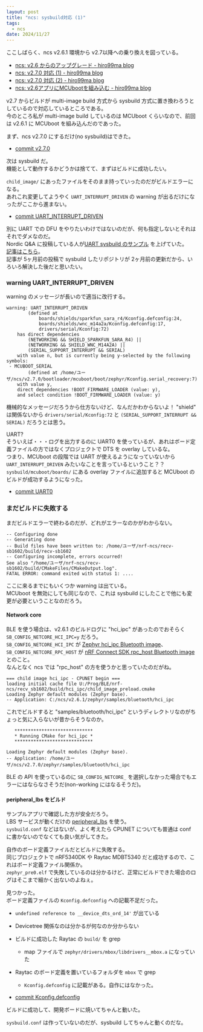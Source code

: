 ```yaml
---
layout: post
title: "ncs: sysbuild対応 (1)"
tags:
  - ncs
date: 2024/11/27
---
```


ここしばらく、ncs v2.6.1 環境から v2.7以降への乗り換えを図っている。

* [ncs: v2.6 からのアップグレード - hiro99ma blog](https://blog.hirokuma.work/2024/11/20241120-ncs.html)
* [ncs: v2.7.0 対応 (1) - hiro99ma blog](https://blog.hirokuma.work/2024/11/20241121-ncs.html)
* [ncs: v2.7.0 対応 (2) - hiro99ma blog](https://blog.hirokuma.work/2024/11/20241122-ncs.html)
* [ncs: v2.6アプリにMCUbootを組み込む - hiro99ma blog](https://blog.hirokuma.work/2024/11/20241123-ncs.html)

v2.7 からビルドが multi-image build 方式から sysbuild 方式に置き換わろうとしているので対応しているところである。  
今のところ私が multi-image build しているのは MCUboot くらいなので、前回は v2.6.1 に MCUboot を組み込んだのであった。

まず、ncs v2.7.0 にするだけ(no sysbuild)はできた。

* [commit v2.7.0](https://github.com/hirokuma/ncs-recv-sb1602/commit/9cb68a2b6a067bd7da98e9e5019aca9797d33c0d)

次は sysbuild だ。  
機能として動作するかどうかは捨てて、まずはビルドに成功したい。

`child_image/` にあったファイルをそのまま持っていったのだがビルドエラーになる。  
あれこれ変更してようやく `UART_INTERRUPT_DRIVEN` の warning が出るだけになったがここから進まない。

* [commit UART_INTERRUPT_DRIVEN](https://github.com/hirokuma/ncs-recv-sb1602/commit/7992b125b4ba6be9b159193a2b27e52a41b10da1)

別に UART での DFU をやりたいわけではないのだが、何も指定しないとそれはそれでダメなのだ。  
Nordic Q&A に投稿している人が[UART sysbuild のサンプル](https://github.com/hellesvik-nordic/samples_for_nrf_connect_sdk/tree/e9457f657621815239167745dc47109291d3f57d/bootloader_samples/serial_recovery/mcuboot_serial_recovery_uart_sysbuild) を上げていた。  
[記事はこちら](https://devzone.nordicsemi.com/f/nordic-q-a/112202/how-to-enable-serial-recovery-dfu-on-the-nrf5340_audio-application-sysbuild/489882)。  
記事が 5ヶ月前の投稿で sysbuild したリポジトリが 2ヶ月前の更新だから、いろいろ解決した後だと思いたい。

### warning UART_INTERRUPT_DRIVEN

warning のメッセージが長いので適当に改行する。

```log
warning: UART_INTERRUPT_DRIVEN 
		(defined at 
			boards/shields/sparkfun_sara_r4/Kconfig.defconfig:24, 
			boards/shields/wnc_m14a2a/Kconfig.defconfig:17, 
			drivers/serial/Kconfig:72) 
	has direct dependencies 
		(NETWORKING && SHIELD_SPARKFUN_SARA_R4) || 
		(NETWORKING && SHIELD_WNC_M14A2A) || 
		(SERIAL_SUPPORT_INTERRUPT && SERIAL) 
	with value n, but is currently being y-selected by the following symbols:
 - MCUBOOT_SERIAL 
 		(defined at /home/ユーザ/ncs/v2.7.0/bootloader/mcuboot/boot/zephyr/Kconfig.serial_recovery:7), 
 	with value y, 
 	direct dependencies !BOOT_FIRMWARE_LOADER (value: y), 
 	and select condition !BOOT_FIRMWARE_LOADER (value: y)
```

機械的なメッセージだろうから仕方ないけど、なんだかわからないよ！
"shield" は関係ないから `drivers/serial/Kconfig:72` と `(SERIAL_SUPPORT_INTERRUPT && SERIAL)` だろうとは思う。  

UART?  
そういえば・・・ログを出力するのに UART0 を使っているが、あれはボード定義ファイルの方ではなくプロジェクトで DTS を overlay しているな。  
つまり、MCUboot の段階では UART が使えるようになっていないから `UART_INTERRUPT_DRIVEN` みたいなことを言っているということ？？  
`sysbuild/mcuboot/boards/` にある overlay ファイルに追加すると MCUboot のビルドが成功するようになった。

* [commit UART0](https://github.com/hirokuma/ncs-recv-sb1602/commit/f7273b8909b49fb9073ccf150bb3dedae48fd480)

### まだビルドに失敗する

まだビルドエラーで終わるのだが、どれがエラーなのかがわからない。

```log
-- Configuring done
-- Generating done
-- Build files have been written to: /home/ユーザ/nrf-ncs/recv-sb1602/build/recv-sb1602
-- Configuring incomplete, errors occurred!
See also "/home/ユーザ/nrf-ncs/recv-sb1602/build/CMakeFiles/CMakeOutput.log".
FATAL ERROR: command exited with status 1: ....
```

ここに来るまでにもいくつか warning は出ている。  
MCUboot を無効にしても同じなので、これは sysbuild にしたことで他にも変更が必要ということなのだろう。  

#### Network core

BLE を使う場合は、v2.6.1 のビルドログに "hci_ipc" があったのでおそらく `SB_CONFIG_NETCORE_HCI_IPC=y` だろう。  
`SB_CONFIG_NETCORE_HCI_IPC` が [Zephyr hci_ipc Bluetooth image](https://docs.nordicsemi.com/bundle/ncs-latest/page/zephyr/samples/bluetooth/hci_ipc/README.html)、`SB_CONFIG_NETCORE_RPC_HOST` が [nRF Connect SDK rpc_host Bluetooth image](https://docs.nordicsemi.com/bundle/ncs-latest/page/nrf/samples/bluetooth/rpc_host/README.html) とのこと。  
なんとなく ncs では "rpc_host" の方を使うかと思っていたのだがね。

```log
=== child image hci_ipc - CPUNET begin ===
loading initial cache file U:/Prog/BLE/nrf-ncs/recv_sb1602/build/hci_ipc/child_image_preload.cmake
Loading Zephyr default modules (Zephyr base).
-- Application: C:/ncs/v2.6.1/zephyr/samples/bluetooth/hci_ipc
```

これでビルドすると "samples/bluetooth/hci_ipc" というディレクトリなのがちょっと気に入らないが昔からそうなのか。

```log
   *****************************
   * Running CMake for hci_ipc *
   *****************************

Loading Zephyr default modules (Zephyr base).
-- Application: /home/ユーザ/ncs/v2.7.0/zephyr/samples/bluetooth/hci_ipc
```

BLE の API を使っているのに `SB_CONFIG_NETCORE_` を選択しなかった場合でもエラーにはならなさそうだ(non-working にはなるそうだ)。

#### peripheral_lbs をビルド

サンプルアプリで確認した方が安全だろう。  
LBS サービスが動くだけの [peripheral_lbs](https://github.com/nrfconnect/sdk-nrf/tree/v2.7.0/samples/bluetooth/peripheral_lbs) を使う。  
`sysbuild.conf` などはないが、よく考えたら CPUNET についても普通は conf に書かないのでなくても良い気がしてきた。

自作のボード定義ファイルだとビルドに失敗する。  
同じプロジェクトで nRF5340DK や Raytac MDBT5340 だと成功するので、これはボード定義ファイル関係か。  
`zephyr_pre0.elf` で失敗しているのは分かるけど、正常にビルドできた場合のログはそこまで細かく出ないのよねぇ。

見つかった。  
ボード定義ファイルの `Kconfig.defconfig` への記載不足だった。

* `undefined reference to __device_dts_ord_14'` が出ている
* Devicetree 関係なのは分かるが何なのか分からない
* ビルドに成功した Raytac の `build/` を grep
  * map ファイルで `zephyr/drivers/mbox/libdrivers__mbox.a` になっていた
* Raytac のボード定義を置いているフォルダを `mbox` で grep
  * `Kconfig.defconfig` に記載がある。自作にはなかった。

* [commit Kconfig.defconfig](https://github.com/hirokuma/ncs-custom-board/commit/a60f12e63106c9cbadd27d4c83f9193a309e1471)

ビルドに成功して、開発ボードに焼いてちゃんと動いた。

`sysbuild.conf` は作っていないのだが、sysbuild してちゃんと動くのだな。
